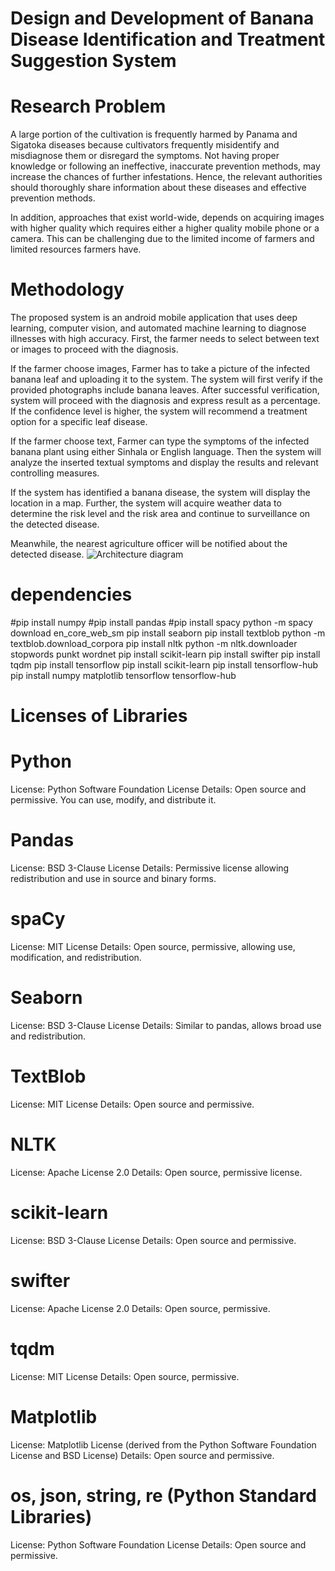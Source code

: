 # Design and Development of Banana Disease Identification and Treatment Suggestion System

# Research Problem

A large portion of the cultivation is frequently harmed by Panama and Sigatoka diseases because cultivators frequently misidentify and misdiagnose them or disregard the symptoms. Not having proper knowledge or following an ineffective, inaccurate prevention methods, may increase the chances of further infestations. Hence, the relevant authorities should thoroughly share information about these diseases and effective prevention methods.

In addition, approaches that exist world-wide, depends on acquiring images with higher quality which requires either a higher quality mobile phone or a camera. This can be challenging due to the limited income of farmers and limited resources farmers have.

# Methodology
The proposed system is an android mobile application that uses deep learning, computer vision, and automated machine learning to diagnose illnesses with high accuracy. First, the farmer needs to select between text or images to proceed with the diagnosis.

If the farmer choose images,
Farmer has to take a picture of the infected banana leaf and uploading it to the system. The system will first verify if the provided photographs include banana leaves. After successful verification, system will proceed with the diagnosis and express result as a percentage. If the confidence level is higher, the system will recommend a treatment option for a specific leaf disease.

If the farmer choose text,
Farmer can type the symptoms of the infected banana plant using either Sinhala or English language. Then the system will analyze the inserted textual symptoms and display the results and relevant controlling measures.

If the system has identified a banana disease, the system will display the location in a map. Further, the system will acquire weather data to determine the risk level and the risk area and continue to surveillance on the detected disease.

Meanwhile, the nearest agriculture officer will be notified about the detected disease.
![Architecture diagram](https://github.com/user-attachments/assets/9932d3b2-98ed-42e6-8fd6-4ffdc9f136da)

# dependencies
#pip install numpy
#pip install pandas
#pip install spacy
python -m spacy download en_core_web_sm
pip install seaborn
pip install textblob
python -m textblob.download_corpora
pip install nltk
python -m nltk.downloader stopwords punkt wordnet
pip install scikit-learn
pip install swifter
pip install tqdm
pip install tensorflow
pip install scikit-learn
pip install tensorflow-hub
pip install numpy matplotlib tensorflow tensorflow-hub

# Licenses of Libraries
# Python
License: Python Software Foundation License
Details: Open source and permissive. You can use, modify, and distribute it.

# Pandas
License: BSD 3-Clause License
Details: Permissive license allowing redistribution and use in source and binary forms.

# spaCy
License: MIT License
Details: Open source, permissive, allowing use, modification, and redistribution.

# Seaborn
License: BSD 3-Clause License
Details: Similar to pandas, allows broad use and redistribution.

# TextBlob
License: MIT License
Details: Open source and permissive.

# NLTK
License: Apache License 2.0
Details: Open source, permissive license.

# scikit-learn
License: BSD 3-Clause License
Details: Open source and permissive.

# swifter
License: Apache License 2.0
Details: Open source, permissive.

# tqdm
License: MIT License
Details: Open source, permissive.

# Matplotlib
License: Matplotlib License (derived from the Python Software Foundation License and BSD License)
Details: Open source and permissive.

# os, json, string, re (Python Standard Libraries)
License: Python Software Foundation License
Details: Open source and permissive.
